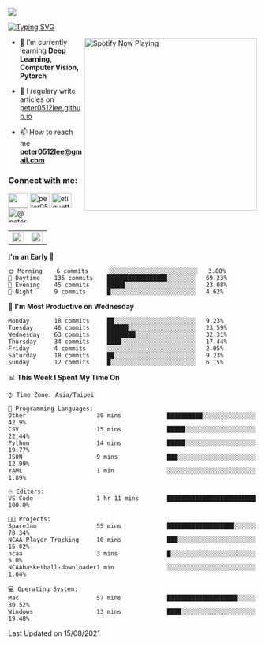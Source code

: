 ![](https://komarev.com/ghpvc/?username=peter0512lee&color=ff69b4)

[![Typing SVG](https://readme-typing-svg.herokuapp.com?color=F742BA&size=22&lines=Hi!+I'm+JYL)](https://git.io/typing-svg)

[<img src="https://spotify-now-playing.peter0512lee.vercel.app/api/spotify-playing" alt="Spotify Now Playing" width="350" align="right" />](https://open.spotify.com/user/21iyoswqgnkoe7peuesmqnhgy)

- 🌱 I’m currently learning **Deep Learning, Computer Vision, Pytorch**

- 📝 I regulary write articles on [peter0512lee.github.io](https://peter0512lee.github.io/)

- 📫 How to reach me **peter0512lee@gmail.com**

<h3 align="left">Connect with me:</h3>
<p align="left">
<a href="https://linkedin.com/in/jie-ying-li-b43a1416b" target="blank"><img align="center" src="https://raw.githubusercontent.com/rahuldkjain/github-profile-readme-generator/master/src/images/icons/Social/linked-in-alt.svg" height="30" width="40" /></a>
<a href="https://fb.com/peter0512lee" target="blank"><img align="center" src="https://raw.githubusercontent.com/rahuldkjain/github-profile-readme-generator/master/src/images/icons/Social/facebook.svg" alt="peter0512lee" height="30" width="40" /></a>
<a href="https://instagram.com/etiquette_ying" target="blank"><img align="center" src="https://raw.githubusercontent.com/rahuldkjain/github-profile-readme-generator/master/src/images/icons/Social/instagram.svg" alt="etiquette_ying" height="30" width="40" /></a>
<a href="https://medium.com/@peter0512lee" target="blank"><img align="center" src="https://raw.githubusercontent.com/rahuldkjain/github-profile-readme-generator/master/src/images/icons/Social/medium.svg" alt="@peter0512lee" height="30" width="40" /></a>
</p>

<table><tr><td valign="top" width="50%">

<img src="https://github-readme-stats.vercel.app/api?username=peter0512lee&hide_border=true&show_icons=true&locale=en" align="left" style="width: 100%" />

</td><td valign="top" width="50%">

<img src="https://github-readme-stats.vercel.app/api/top-langs?username=peter0512lee&hide_border=true&show_icons=true&locale=en&layout=compact" align="left" style="width: 100%" />

</td></tr></table>  

<!--START_SECTION:waka-->
**I'm an Early 🐤** 

```text
🌞 Morning    6 commits      ░░░░░░░░░░░░░░░░░░░░░░░░░   3.08% 
🌆 Daytime    135 commits    █████████████████░░░░░░░░   69.23% 
🌃 Evening    45 commits     █████░░░░░░░░░░░░░░░░░░░░   23.08% 
🌙 Night      9 commits      █░░░░░░░░░░░░░░░░░░░░░░░░   4.62%

```
📅 **I'm Most Productive on Wednesday** 

```text
Monday       18 commits     ██░░░░░░░░░░░░░░░░░░░░░░░   9.23% 
Tuesday      46 commits     ██████░░░░░░░░░░░░░░░░░░░   23.59% 
Wednesday    63 commits     ████████░░░░░░░░░░░░░░░░░   32.31% 
Thursday     34 commits     ████░░░░░░░░░░░░░░░░░░░░░   17.44% 
Friday       4 commits      ░░░░░░░░░░░░░░░░░░░░░░░░░   2.05% 
Saturday     18 commits     ██░░░░░░░░░░░░░░░░░░░░░░░   9.23% 
Sunday       12 commits     █░░░░░░░░░░░░░░░░░░░░░░░░   6.15%

```


📊 **This Week I Spent My Time On** 

```text
⌚︎ Time Zone: Asia/Taipei

💬 Programming Languages: 
Other                    30 mins             ██████████░░░░░░░░░░░░░░░   42.9% 
CSV                      15 mins             █████░░░░░░░░░░░░░░░░░░░░   22.44% 
Python                   14 mins             █████░░░░░░░░░░░░░░░░░░░░   19.77% 
JSON                     9 mins              ███░░░░░░░░░░░░░░░░░░░░░░   12.99% 
YAML                     1 min               ░░░░░░░░░░░░░░░░░░░░░░░░░   1.89%

🔥 Editors: 
VS Code                  1 hr 11 mins        █████████████████████████   100.0%

🐱‍💻 Projects: 
SpaceJam                 55 mins             ███████████████████░░░░░░   78.34% 
NCAA_Player_Tracking     10 mins             ███░░░░░░░░░░░░░░░░░░░░░░   15.02% 
ncaa                     3 mins              █░░░░░░░░░░░░░░░░░░░░░░░░   5.0% 
NCAAbasketball-downloader1 min               ░░░░░░░░░░░░░░░░░░░░░░░░░   1.64%

💻 Operating System: 
Mac                      57 mins             ████████████████████░░░░░   80.52% 
Windows                  13 mins             ████░░░░░░░░░░░░░░░░░░░░░   19.48%

```


 Last Updated on 15/08/2021
<!--END_SECTION:waka-->


<!--
**peter0512lee/peter0512lee** is a ✨ _special_ ✨ repository because its `README.md` (this file) appears on your GitHub profile.

